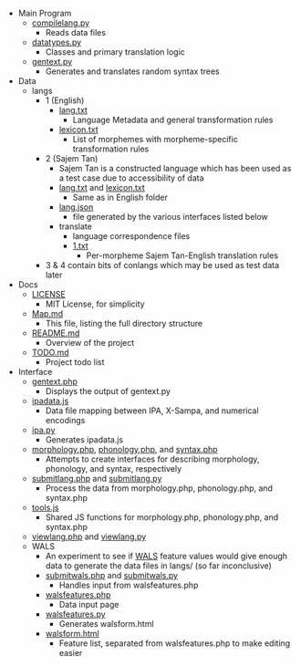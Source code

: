 - Main Program
  - [compilelang.py](compilelang.py)
    - Reads data files
  - [datatypes.py](compilelang.py)
    - Classes and primary translation logic
  - [gentext.py](gentext.py)
    - Generates and translates random syntax trees
- Data
  - langs
    - 1 (English)
      - [lang.txt](langs/1/lang.txt)
        - Language Metadata and general transformation rules
      - [lexicon.txt](langs/1/lexicon.txt)
        - List of morphemes with morpheme-specific transformation rules
    - 2 (Sajem Tan)
      - Sajem Tan is a constructed language which has been used as a test case due to accessibility of data
      - [lang.txt](langs/2/lang.txt) and [lexicon.txt](langs/2/lexicon.txt)
        - Same as in English folder
      - [lang.json](langs/2/lang.json)
        - file generated by the various interfaces listed below
      - translate
        - language correspondence files
        - [1.txt](langs/2/translate/1.txt)
          - Per-morpheme Sajem Tan-English translation rules
    - 3 & 4 contain bits of conlangs which may be used as test data later
- Docs
  - [LICENSE](LICENSE)
    - MIT License, for simplicity
  - [Map.md](Map.md)
    - This file, listing the full directory structure
  - [README.md](README.md)
    - Overview of the project
  - [TODO.md](TODO.md)
    - Project todo list
- Interface
  - [gentext.php](gentext.php)
    - Displays the output of gentext.py
  - [ipadata.js](ipadata.js)
    - Data file mapping between IPA, X-Sampa, and numerical encodings
  - [ipa.py](ipa.py)
    - Generates ipadata.js
  - [morphology.php](morphology.php), [phonology.php](phonology.php), and [syntax.php](syntax.php)
    - Attempts to create interfaces for describing morphology, phonology, and syntax, respectively
  - [submitlang.php](submitlang.php) and [submitlang.py](submitlang.py)
    - Process the data from morphology.php, phonology.php, and syntax.php
  - [tools.js](tools.js)
    - Shared JS functions for morphology.php, phonology.php, and syntax.php
  - [viewlang.php](viewlang.php) and [viewlang.py](viewlang.py)
  - WALS
    - An experiment to see if [WALS](http://wals.info) feature values would give enough data to generate the data files in langs/ (so far inconclusive)
    - [submitwals.php](submitwals.php) and [submitwals.py](submitwals.ph)
      - Handles input from walsfeatures.php
    - [walsfeatures.php](walsfeatures.php)
      - Data input page
    - [walsfeatures.py](walsfeatures.ph)
      - Generates walsform.html
    - [walsform.html](walsform.html)
      - Feature list, separated from walsfeatures.php to make editing easier
